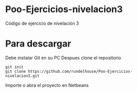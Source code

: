 # Poo-Ejercicios-nivelacion3
Código de ejercicio de nivelación 3

# Para descargar
Debe instalar Git en su PC
Despues clone el repositorio
```
git init
git clone https://github.com/rundelhouse/Poo-Ejercicios-nivelacion3.git
```
Importe o abra el proyecto en Netbeans
